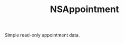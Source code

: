 ﻿---
uid: crmscript_ref_NSAppointment
title: NSAppointment
intellisense: Void.NSAppointment
keywords: NSAppointment
so.topic: reference
---

Simple read-only appointment data.

